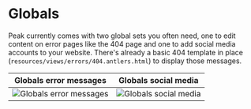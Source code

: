 # Globals

Peak currently comes with two global sets you often need, one to edit content on error pages like the 404 page and one to add social media accounts to your website. There's already a basic 404 template in place (`resources/views/errors/404.antlers.html`) to display those messages.

| Globals error messages  | Globals social media  |
|---|---|
| ![Globals error messages](/visuals/screenshots/globals.png) | ![Globals social media](/visuals/screenshots/social-media.png) |
